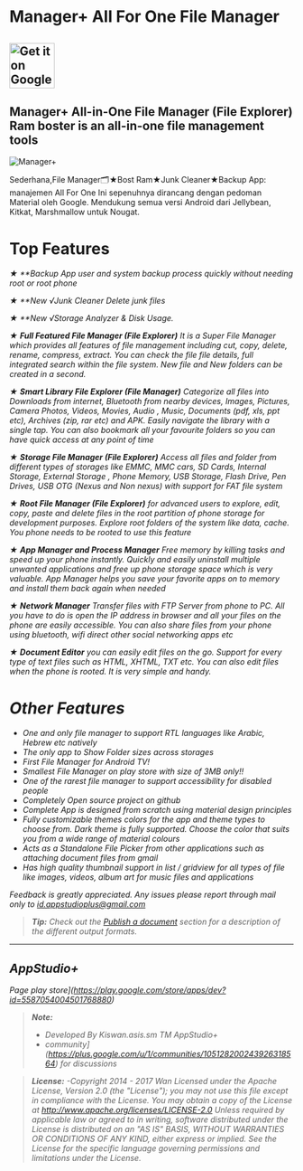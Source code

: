 Manager+ All For One File Manager
===================
[<img alt="Get it on Google Play" height="80" src="https://play.google.com/intl/en_us/badges/images/generic/en_badge_web_generic.png">](https://play.google.com/store/apps/dev?id=5587054004501768880)
-------------
<i class="icon-folder-open"></i>Manager+ All-in-One File Manager (File Explorer) Ram boster is an all-in-one file management tools <i class="icon-hdd"></i>
-------------
![Manager+](https://lh3.googleusercontent.com/0cyDkSpuAlDdu7hyGyJydd-nJFFeqfzNIHLqsDWaHXSmOdSzbrMWzY-70qHRwpySdJ4=h900-rw)

Sederhana,File Manager🗂️★Bost Ram★Junk Cleaner★Backup App: manajemen All For One Ini sepenuhnya dirancang dengan pedoman Material oleh Google. Mendukung semua versi Android dari Jellybean, Kitkat, Marshmallow untuk Nougat.

Top Features <i class="icon-refresh">
============

★ **Backup App user and system backup process quickly without needing root or root phone

★ **New √Junk Cleaner Delete junk files

★ **New √Storage Analyzer & Disk Usage.

★ **Full Featured File Manager (File Explorer)** It is a Super File Manager which provides all features of file management including cut, copy, delete, rename, compress, extract. You can check the file file details, full integrated search within the file system. New file and New folders can be created in a second.

★ **Smart Library File Explorer (File Manager)** Categorize all files into Downloads from internet, Bluetooth from nearby devices, Images, Pictures, Camera Photos, Videos, Movies, Audio , Music, Documents (pdf, xls, ppt etc), Archives (zip, rar etc) and APK. Easily navigate the library with a single tap. You can also bookmark all your favourite folders so you can have quick access at any point of time

★ **Storage File Manager (File Explorer)** Access all files and folder from different types of storages like EMMC, MMC cars, SD Cards, Internal Storage, External Storage , Phone Memory, USB Storage, Flash Drive, Pen Drives, USB OTG (Nexus and Non nexus) with support for FAT file system

★ **Root File Manager (File Explorer)** for advanced users to explore, edit, copy, paste and delete files in the root partition of phone storage for development purposes. Explore root folders of the system like data, cache. You phone needs to be rooted to use this feature

★ **App Manager and Process Manager** Free memory by killing tasks and speed up your phone instantly. Quickly and easily uninstall multiple unwanted applications and free up phone storage space which is very valuable. App Manager helps you save your favorite apps on to memory and install them back again when needed

★ **Network Manager** Transfer files with FTP Server from phone to PC. All you have to do is open the IP address in browser and all your files on the phone are easily accessible. You can also share files from your phone using bluetooth, wifi direct other social networking apps etc

★ **Document Editor** you can easily edit files on the go. Support for every type of text files such as HTML, XHTML, TXT etc. You can also edit files when the phone is rooted. It is very simple and handy.

Other Features
==============
* One and only file manager to support RTL languages like Arabic, Hebrew etc natively
* The only app to Show Folder sizes across storages
* First File Manager for Android TV!
* Smallest File Manager on play store with size of 3MB only!!
* One of the rarest file manager to support accessibility for disabled people
* Completely Open source project on github
* Complete App is designed from scratch using material design principles
* Fully customizable themes colors for the app and theme types to choose from. Dark theme is fully supported. Choose the color that suits you from a wide range of material colours
* Acts as a Standalone File Picker from other applications such as attaching document files from gmail
* Has high quality thumbnail support in list / gridview for all types of file like images, videos, album art for music files and applications

Feedback is greatly appreciated. Any issues please report through mail only to id.appstudioplus@gmail.com <i class="icon-refresh"></i>

> **Tip:** Check out the [<i class="icon-upload"></i> Publish a document](#publish-a-document) section for a description of the different output formats.

----------

AppStudio+
-------------------
Page play store](https://play.google.com/store/apps/dev?id=5587054004501768880)


> **Note:**
> - Developed By Kiswan.asis.sm TM AppStudio+
> - community](https://plus.google.com/u/1/communities/105128200243926318564) for discussions

> **License:**
> -Copyright 2014 - 2017 Wan
    Licensed under the Apache License, Version 2.0 (the "License");
    you may not use this file except in compliance with the License.
    You may obtain a copy of the License at
       http://www.apache.org/licenses/LICENSE-2.0
    Unless required by applicable law or agreed to in writing, software
    distributed under the License is distributed on an "AS IS" BASIS,
    WITHOUT WARRANTIES OR CONDITIONS OF ANY KIND, either express or implied.
    See the License for the specific language governing permissions and
    limitations under the License.
